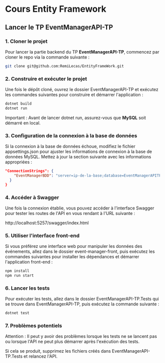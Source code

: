 # Cours Entity Framework

## Lancer le TP EventManagerAPI-TP

### 1. Cloner le projet

Pour lancer la partie backend du TP **EventManagerAPI-TP**, commencez par cloner le repo via la commande suivante :

```bash
git clone git@github.com:RemiLecas/EntityFrameWork.git
```

### 2. Construire et exécuter le projet
Une fois le dépôt cloné, ouvrez le dossier EventManagerAPI-TP et exécutez les commandes suivantes pour construire et démarrer l'application :

```bash
dotnet build
dotnet run
```
Important : Avant de lancer dotnet run, assurez-vous que **MySQL** soit démarré en local.


### 3. Configuration de la connexion à la base de données
Si la connexion à la base de données échoue, modifiez le fichier appsettings.json pour ajuster les informations de connexion à la base de données MySQL. Mettez à jour la section suivante avec les informations appropriées :

```json
"ConnectionStrings": {
    "EventManagerBDD": "server=ip-de-la-base;database=EventManagerAPITP;user=nom-du-user;password=mot-de-passe-du-user;"
  }
}
```

### 4. Accéder à Swagger
Une fois la connexion établie, vous pouvez accéder à l'interface Swagger pour tester les routes de l'API en vous rendant à l'URL suivante :

http://localhost:5257/swagger/index.html

### 5. Utiliser l'interface front-end
Si vous préférez une interface web pour manipuler les données des événements, allez dans le dossier event-manager-front, puis exécutez les commandes suivantes pour installer les dépendances et démarrer l'application front-end :

```bash
npm install
npm run start
```

### 6. Lancer les tests
Pour exécuter les tests, allez dans le dossier EventManagerAPI-TP.Tests qui se trouve dans EventManagerAPI-TP, puis exécutez la commande suivante :

```bash
dotnet test
```


### 7. Problèmes potentiels
Attention : Il peut y avoir des problèmes lorsque les tests ne se lancent pas ou lorsque l'API ne peut plus démarrer après l'exécution des tests.

Si cela se produit, supprimez les fichiers créés dans EventManagerAPI-TP.Tests et relancez l'API.